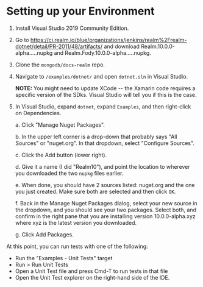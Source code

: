 
# Setting up your Environment

1. Install Visual Studio 2019 Community Edition.

2. Go to https://ci.realm.io/blue/organizations/jenkins/realm%2Frealm-dotnet/detail/PR-2011/48/artifacts/
   and download Realm.10.0.0-alpha.....nupkg and Realm.Fody.10.0.0-alpha.....nupkg.

3. Clone the ``mongodb/docs-realm`` repo.

4. Navigate to ``/examples/dotnet/`` and open ``dotnet.sln`` in Visual Studio.

   **NOTE:** You might need to update XCode -- the Xamarin code requires a specific version of the
   SDks. Visual Studio will tell you if this is the case.

5. In Visual Studio, expand ``dotnet``, expand ``Examples``, and then right-click
   on Dependencies.

   a. Click "Manage Nuget Packages".

   b. In the upper left corner is a drop-down that probably says "All Sources" or "nuget.org".
      In that dropdown, select "Configure Sources".

   c. Click the Add button (lower right).

   d. Give it a name (I did "Realm10"), and point the location to wherever you downloaded
      the two ``nupkg`` files earlier.

   e. When done, you should have 2 sources listed: nuget.org and the one you just
      created. Make sure both are selected and then click ``OK``.

   f. Back in the Manage Nuget Packages dialog, select your new source in the
      dropdown, and you should see your two packages. Select both, and confirm in the right
      pane that you are installing version 10.0.0-alpha.xyz where xyz is the latest version you downloaded.

   g. Click Add Packages.

At this point, you can run tests with one of the following:

- Run the "Examples - Unit Tests" target
- Run > Run Unit Tests
- Open a Unit Test file and press Cmd-T to run tests in that file
- Open the Unit Test explorer on the right-hand side of the IDE.
